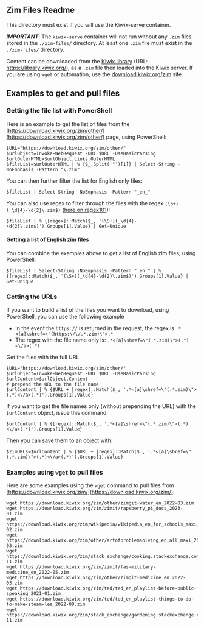 ## Zim Files Readme

This directory must exist if you will use the Kiwix-serve container.

***IMPORTANT***: The `kiwix-serve` container will not run without any `.zim` files stored in the `./zim-files/` directory. At least one `.zim` file must exist in the `./zim-files/` directory.

Content can be downloaded from the [Kiwix library](https://library.kiwix.org/) (URL: https://library.kiwix.org/), as a `.zim` file then loaded into the Kiwix server.  If you are using `wget` or automation, use the [download.kiwix.org/zim](https://download.kiwix.org/zim/) site.


## Examples to get and pull files

### Getting the file list with PowerShell

Here is an example to get the list of files from the [https://download.kiwix.org/zim/other/](https://download.kiwix.org/zim/other/) page, using PowerShell:
```
$URL="https://download.kiwix.org/zim/other/"
$urlObject=Invoke-WebRequest -URI $URL -UseBasicParsing
$urlOuterHTML=$urlObject.Links.OuterHTML
$fileList=$urlOuterHTML | % {$_.Split('"')[1]} | Select-String -NoEmphasis -Pattern "\.zim"
```

You can then further filter the list for English only files:
```
$fileList | Select-String -NoEmphasis -Pattern "_en_"
```

You can also use regex to filter through the files with the regex `(\S+)(_\d{4}-\d{2}\.zim$)` ([here on regex101](https://regex101.com/r/a3yplk/1)):
```
$fileList | % {[regex]::Match($_, '(\S+)(_\d{4}-\d{2}\.zim$)').Groups[1].Value} | Get-Unique
```

#### Getting a list of English zim files

You can combine the examples above to get a list of English zim files, using PowerShell:
```
$fileList | Select-String -NoEmphasis -Pattern "_en_" | % {[regex]::Match($_, '(\S+)(_\d{4}-\d{2}\.zim$)').Groups[1].Value} | Get-Unique
```

### Getting the URLs

If you want to build a list of the files you want to download, using PowerShell, you can use the following example
- In the event the `https://` is returned in the request, the regex is `.*<[a]\shref=\"(https:\/\/.*.zim)\">.*`
- The regex with the file name only is: `.*<[a]\shref=\"(.*.zim)\">(.*)<\/a>(.*)`

Get the files with the full URL
```
$URL="https://download.kiwix.org/zim/other/"
$urlObject=Invoke-WebRequest -URI $URL -UseBasicParsing
$urlContent=$urlObject.Content
# prepend the URL to the file name
$urlContent | % {$URL + [regex]::Match($_, '.*<[a]\shref=\"(.*.zim)\">(.*)<\/a>(.*)').Groups[1].Value}
```

If you want to get the file names only (without prepending the URL) with the `$urlContent` object, issue this command:
```
$urlContent | % {[regex]::Match($_, '.*<[a]\shref=\"(.*.zim)\">(.*)<\/a>(.*)').Groups[1].Value}
```

Then you can save them to an object with:
```
$zimURLs=$urlContent | % {$URL + [regex]::Match($_, '.*<[a]\shref=\"(.*.zim)\">(.*)<\/a>(.*)').Groups[1].Value}
```

### Examples using `wget` to pull files

Here are some examples using the `wget` command to pull files from [https://download.kiwix.org/zim/](https://download.kiwix.org/zim/):
```
wget https://download.kiwix.org/zim/other/zimgit-water_en_2022-03.zim
wget https://download.kiwix.org/zim/zimit/rapsberry_pi_docs_2023-01.zim
wget https://download.kiwix.org/zim/wikipedia/wikipedia_en_for_schools_maxi_2023-02.zim
wget https://download.kiwix.org/zim/other/artofproblemsolving_en_all_maxi_2021-03.zim
wget https://download.kiwix.org/zim/stack_exchange/cooking.stackexchange.com_en_all_2022-11.zim
wget https://download.kiwix.org/zim/zimit/fas-military-medicine_en_2022-05.zim
wget https://download.kiwix.org/zim/other/zimgit-medicine_en_2022-03.zim
wget https://download.kiwix.org/zim/ted/ted_en_playlist-before-public-speaking_2021-01.zim
wget https://download.kiwix.org/zim/ted/ted_en_playlist-things-to-do-to-make-steam-lea_2022-08.zim
wget https://download.kiwix.org/zim/stack_exchange/gardening.stackexchange.com_en_all_2022-11.zim
```
